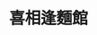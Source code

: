 ---
title: "喜相逢麵館"
description: "喜相逢麵館"
layout: shop
keywords:
  - 美食競賽
  - 台灣美食
  - 美食精選
datePublished: "2025-06-30"
dateModified: "2025-07-07"
city: "台北市"
district: "內湖區"
address: "台北市內湖區東湖路106巷7弄3號"
phone: ""
geo: "25.068019368221286, 121.61493913890837"
google_map: "https://maps.app.goo.gl/kMmuPQzaZQ31yoKL9"
footinder: "https://footinder.com.tw/%E5%8F%B0%E5%8C%97%E5%B8%82%E5%85%A7%E6%B9%96%E5%8D%80/9863/"
official: ""
award:
  - name: "500盤"
    year: "2024"
    entries:
      - dishes:
          - "魚汁滑蛋"

---